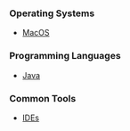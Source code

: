 ### Operating Systems
* [MacOS](./files/MacOS.md)


### Programming Languages
* [Java](./files/Java.md)



### Common Tools   
* [IDEs](./files/IDEs.md)
